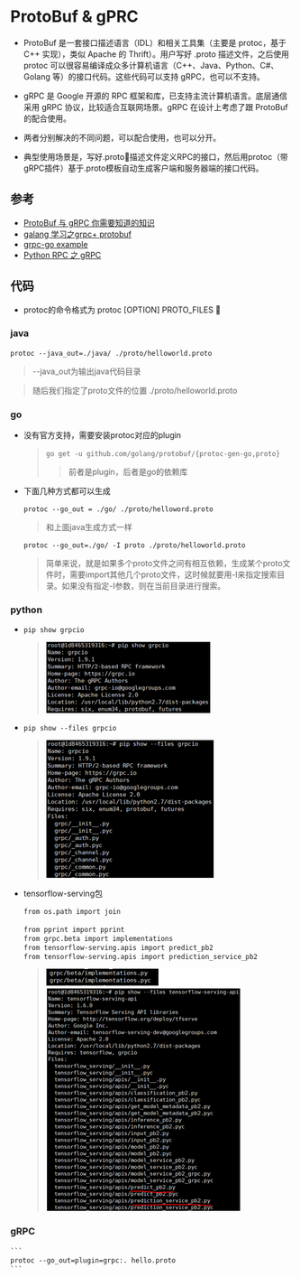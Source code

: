 # ProtoBuf & gPRC
* ProtoBuf 是一套接口描述语言（IDL）和相关工具集（主要是 protoc，基于 C++ 实现），类似 Apache 的 Thrift）。用户写好 .proto 描述文件，之后使用 protoc 可以很容易编译成众多计算机语言（C++、Java、Python、C#、Golang 等）的接口代码。这些代码可以支持 gRPC，也可以不支持。

* gRPC 是 Google 开源的 RPC 框架和库，已支持主流计算机语言。底层通信采用 gRPC 协议，比较适合互联网场景。gRPC 在设计上考虑了跟 ProtoBuf 的配合使用。

* 两者分别解决的不同问题，可以配合使用，也可以分开。
* 典型使用场景是，写好.proto描述文件定义RPC的接口，然后用protoc（带gRPC插件）基于.proto模板自动生成客户端和服务器端的接口代码。

## 参考
* [ProtoBuf 与 gRPC 你需要知道的知识](https://blog.csdn.net/yeasy/article/details/52190007)
* [galang 学习之grpc+ protobuf](https://blog.csdn.net/u010278923/article/details/70130024)
* [grpc-go example](https://github.com/grpc/grpc-go/tree/master/examples)
* [Python RPC 之 gRPC](https://blog.csdn.net/coderinfo/article/details/60883030)

## 代码
* protoc的命令格式为 protoc [OPTION] PROTO_FILES
  
### java
  ```
  protoc --java_out=./java/ ./proto/helloworld.proto
  ```
  >--java_out为输出java代码目录  

  >随后我们指定了proto文件的位置 ./proto/helloworld.proto

### go
* 没有官方支持，需要安装protoc对应的plugin
  >`go get -u github.com/golang/protobuf/{protoc-gen-go,proto}`
  >>前者是plugin，后者是go的依赖库

* 下面几种方式都可以生成
  ```
  protoc --go_out = ./go/ ./proto/helloword.proto
  ```
  >和上面java生成方式一样
  ```
  protoc --go_out=./go/ -I proto ./proto/helloworld.proto
  ```
  >简单来说，就是如果多个proto文件之间有相互依赖，生成某个proto文件时，需要import其他几个proto文件，这时候就要用-I来指定搜索目录。如果没有指定-I参数，则在当前目录进行搜索。

### python
* `pip show grpcio`
  >![pip show grpcio](_images/pip-show-grpcio.png)
* `pip show --files grpcio`
  >![pip-show-files-grpcio.png](_images/pip-show-files-grpcio.png)
* tensorflow-serving包
  ```
  from os.path import join

  from pprint import pprint
  from grpc.beta import implementations
  from tensorflow-serving.apis import predict_pb2
  from tensorflow-serving.apis import prediction_service_pb2
  ```
  >![tensorflow-serving](_images/tensorflow-serving.png
  )

### gRPC
    ```
    protoc --go_out=plugin=grpc:. hello.proto
    ```